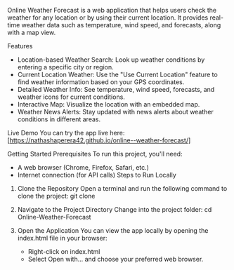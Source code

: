 
Online Weather Forecast is a web application that helps users check the weather for any location or by using their current location. It provides real-time weather data such as temperature, wind speed, and forecasts, along with a map view.


Features

- Location-based Weather Search: Look up weather conditions by entering a specific city or region.
- Current Location Weather: Use the "Use Current Location" feature to find weather information based on your GPS coordinates.
- Detailed Weather Info: See temperature, wind speed, forecasts, and weather icons for current conditions.
- Interactive Map: Visualize the location with an embedded map.
- Weather News Alerts: Stay updated with news alerts about weather conditions in different areas.


Live Demo
You can try the app live here:[https://nathashaperera42.github.io/online--weather-forecast/]


Getting Started
Prerequisites
To run this project, you'll need:
- A web browser (Chrome, Firefox, Safari, etc.)
- Internet connection (for API calls)
Steps to Run Locally
1. Clone the Repository
   Open a terminal and run the following command to clone the project:
   git clone  

2. Navigate to the Project Directory
   Change into the project folder:
   cd Online-Weather-Forecast

3. Open the Application
   You can view the app locally by opening the index.html file in your browser:
   - Right-click on index.html
   - Select Open with... and choose your preferred web browser.

